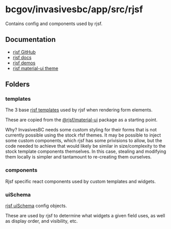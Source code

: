 # bcgov/invasivesbc/app/src/rjsf

Contains config and components used by rjsf.

## Documentation

- [rjsf GitHub](https://github.com/rjsf-team/react-jsonschema-form)
- [rjsf docs](https://react-jsonschema-form.readthedocs.io/en/latest/)
- [rjsf demos](https://rjsf-team.github.io/react-jsonschema-form/)
- [rjsf material-ui theme](https://www.npmjs.com/package/@rjsf/material-ui)

## Folders

### templates

The 3 base [rjsf templates](https://react-jsonschema-form.readthedocs.io/en/latest/advanced-customization/custom-templates/) used by rjsf when rendering form elements.

These are copied from the [@rjsf/material-ui](https://www.npmjs.com/package/@rjsf/material-ui) package as a starting point.

Why? InvasivesBC needs some custom styling for their forms that is not currently possible using the stock rfsf themes. It may be possible to inject some custom components, which rjsf has some privisions to allow, but the code needed to achieve that would likely be similar in size/complexity to the stock template components themselves. In this case, stealing and modifying them locally is simpler and tantamount to re-creating them ourselves.

### components

Rjsf specific react components used by custom templates and widgets.

### uiSchema

[rjsf uiSchema](https://react-jsonschema-form.readthedocs.io/en/latest/api-reference/uiSchema/) config objects.

These are used by rjsf to determine what widgets a given field uses, as well as display order, and visibility, etc.

